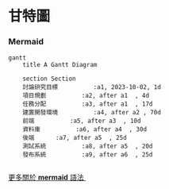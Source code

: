 # 甘特圖
### Mermaid
```mermaid
gantt
    title A Gantt Diagram

    section Section
    討論研究目標          :a1, 2023-10-02, 1d
    項目規劃          :a2, after a1  , 4d
    任務分配          :a3, after a1  , 17d
    建置開發環境          :a4, after a2 , 70d
    前端          :a5, after a3  , 10d
    資料庫          :a6, after a4  , 30d
    後端      :a7, after a5  , 25d
    測試系統          :a8, after a5  , 20d
    發布系統          :a9, after a6  , 25d
    
```
[更多關於 **mermaid** 語法 <i class="fa fa-external-link"></i>](http://mermaid-js.github.io/mermaid)
&nbsp;
&nbsp;
